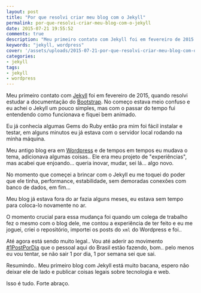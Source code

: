 ```yaml
---
layout: post
title: "Por que resolvi criar meu blog com o Jekyll"
permalink: por-que-resolvi-criar-meu-blog-com-o-jekyll
date: 2015-07-21 19:55:52
comments: true
description: "Meu primeiro contato com Jekyll foi em fevereiro de 2015 quando resolvi estudar a documentação do Bootstrap]."
keywords: "jekyll, wordpress"
cover: '/assets/uploads/2015-07-21-por-que-resolvi-criar-meu-blog-com-o-jekyll.jpg'
categories:
- jekyll
tags:
- jekyll
- wordpress
---
```


Meu primeiro contato com [Jekyll](http://jekyllrb.com/) foi em <time datetime="2015-02">fevereiro de 2015</time>, quando resolvi estudar a documentação do [Bootstrap](http://getbootstrap.com/). No começo estava meio confuso e eu achei o Jekyll um pouco simples, mas com o passar do tempo fui entendendo como funcionava e fiquei bem animado.

Eu já conhecia algumas Gems do Ruby então pra mim foi fácil instalar e testar, em alguns minutos eu já estava com o servidor local rodando na minha máquina.

Meu antigo blog era em [Wordpress](http://br.wordpress.org/) e de tempos em tempos eu mudava o tema, adicionava algumas coisas.. Ele era meu projeto de "experiências", mas acabei que enjoando... queria inovar, mudar, sei lá... algo novo.

No momento que começei a brincar com o Jekyll eu me toquei do poder que ele tinha, performance, estabilidade, sem demoradas conexões com banco de dados, em fim...

Meu blog já estava fora do ar fazia alguns meses, eu estava sem tempo para coloca-lo novamente no ar.

O momento crucial para essa mudança foi quando um colega de trabalho fez o mesmo com o blog dele, me contou a experiência de ter feito e eu me joguei, criei o repositório, importei os posts do `xml` do Wordpress e foi..

Até agora está sendo muito legal.. Vou até aderir ao movimento [#1PostPorDia](http://blog.da2k.com.br/2014/12/31/um-post-por-dia/) que o pessoal aqui do Brasil estão fazendo, bom.. pelo menos eu vou tentar, se não sair 1 por dia, 1 por semana sei que sai.

Resumindo.. Meu primeiro blog com Jekyll está muito bacana, espero não deixar ele de lado e publicar coisas legais sobre tecnologia e web.

Isso é tudo. Forte abraço.